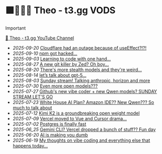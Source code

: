 # 🟪👱‍♂🤳 Theo - t3․gg VODS

> [!IMPORTANT]
>
> [🔴 Theo - t3․gg YouTube Channel](https://www.youtube.com/@t3dotgg)

- _2025-09-20_ [Cloudflare had an outage because of useEffect?!?!](https://www.youtube.com/watch?v=OYa8Yfkq_uo)
- _2025-09-10_ [npm got hacked...](https://www.youtube.com/watch?v=hatDMPuta7I)
- _2025-09-03_ [Learning to code with one hand...](https://www.youtube.com/watch?v=I2N9ISs10iQ)
- _2025-08-27_ [A new git killer by Zed? Oh boy...](https://www.youtube.com/watch?v=fFhzS4UlY3U)
- _2025-08-20_ [There's more stealth models and they're weird...](https://www.youtube.com/watch?v=kUe7YYnU-GM)
- _2025-08-14_ [let’s talk about gpt-5...](https://www.youtube.com/watch?v=5d0yyn9PZdM)
- _2025-08-03_ [Sunday stream! Talking anthropic, horizon and more](https://www.youtube.com/watch?v=fv7kENxNrX8)
- _2025-07-30_ [Even more open models???](https://www.youtube.com/watch?v=X-7VzO6K4nA)
- _2025-07-27_ [Github's new vibe coder + new Qwen models? SUNDAY STREAM LET'S GO](https://www.youtube.com/watch?v=6GZs1SB0J4g)
- _2025-07-23_ [White House AI Plan? Amazon IDE?? New Qwen??? So much to talk about ](https://www.youtube.com/watch?v=bcszgDwDNN8)
- _2025-07-12_ [Kimi K2 is a groundbreaking open weight model](https://www.youtube.com/watch?v=lEv3jZswHgc)
- _2025-07-09_ [Vercel moved to Vue and Cursor drama...](https://www.youtube.com/watch?v=ycj9OAru9nk)
- _2025-07-02_ [Postgres is finally fast](https://www.youtube.com/live/8PFCZjMUHOg)
- _2025-06_25_ [Gemini CLI? Vercel dropped a bunch of stuff?? Fun day](https://www.youtube.com/watch?v=iSvxxGhPZUg)
- _2025-06-20_ [AI is making you dumb](https://www.youtube.com/watch?v=NfrYg_zA0t0)
- _2025-06-19_ [My thoughts on vibe coding and everything else that happens today...](https://www.youtube.com/watch?v=1N9Zq2Je5E0)
